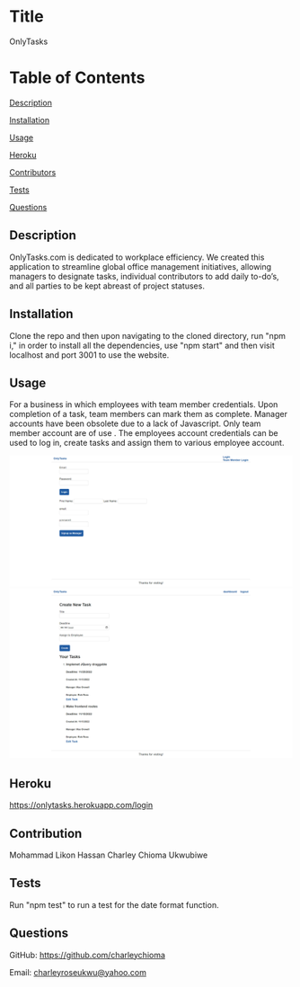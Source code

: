 
# Title
OnlyTasks

# Table of Contents
[Description](#description)

[Installation](#instalation)

[Usage](#usage)

[Heroku](#heroku)

[Contributors](#contributors)

[Tests](#tests)

[Questions](#questions)

## Description
OnlyTasks.com is dedicated to workplace efficiency. We created this application to streamline global office management initiatives, allowing managers to designate tasks, individual contributors to add daily to-do’s, and all parties to be kept abreast of project statuses.  

## Installation
Clone the repo and then upon navigating to the cloned directory, run "npm i," in order to install all the dependencies, use "npm start" and then visit localhost and port 3001 to use the website.

## Usage
For a business in which employees with team member credentials. Upon completion of a task, team members can mark them as complete. Manager accounts have been obsolete due to a lack of Javascript. Only team member account are of use . The employees account credentials can be used to log in, create tasks and assign them to various employee account.

![alt text](./screenshots/login.png)
![alt text](./screenshots/manager.png)

## Heroku 
https://onlytasks.herokuapp.com/login


## Contribution
Mohammad Likon Hassan
Charley Chioma Ukwubiwe

## Tests
Run "npm test" to run a test for the date format function.

## Questions
GitHub: https://github.com/charleychioma 

Email: charleyroseukwu@yahoo.com
